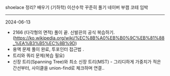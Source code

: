 shoelace 정리? 배우기 (기하학)
이산수학 꾸준히 풀기
네이버 부캠 코테 임박



- - -

2024-06-13
- 2166 (다각형의 면적) 풀이 끝. 신발끈의 공식 복습하기.(https://ko.wikipedia.org/wiki/%EC%8B%A0%EB%B0%9C%EB%81%88_%EA%B3%B5%EC%8B%9D)
- 용액 문제 풀이 완료, 투포인터 접근법 .
- 트리와 쿼리 문제(복습 필요)
- 신장 트리(Spanning Tree)와 최소 신장 트리(MST) -  그리디하게 가중치가 적은 간선부터, 사이클을 union-find로 체크하며 연결.. 
